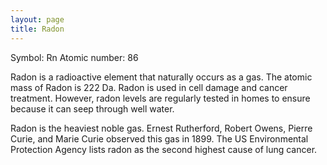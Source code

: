 ```yaml
---
layout: page
title: Radon
---
```

Symbol: Rn
Atomic number: 86

Radon is a radioactive element that naturally occurs as a gas. The atomic mass of Radon is 222 Da. Radon is used in cell damage and cancer treatment. However, radon levels are regularly tested in homes to ensure because it can seep through well water.

Radon is the heaviest noble gas. Ernest Rutherford, Robert Owens, Pierre Curie, and Marie Curie observed this gas in 1899. The US Environmental Protection Agency lists radon as the second highest cause of lung cancer.